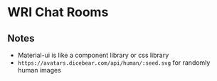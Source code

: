 # WRI Chat Rooms

## Notes
- Material-ui is like a component library or css library
- `https://avatars.dicebear.com/api/human/:seed.svg` for randomly human images